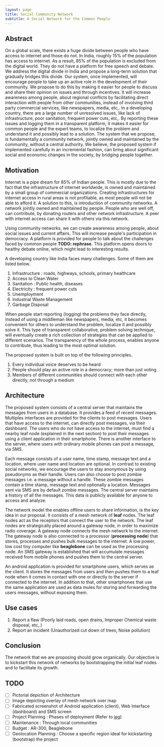 ```yaml
---
layout: page
title: Social Community Network
subtitle: A Social Network for the Common People
---
```

## Abstract

On a global scale, there exists a huge divide between people who have access to internet and those do not. In India, roughly 15% of the population has access to internet. As a result, 85% of the population is excluded from the digital world. They do not have a platform for free speech and debate.  We address the digital divide in India and propose a long-term solution that gradually bridges this divide. Our system, once implemented, will encourage people to take up an active role in the development of their community. We propose to do this by making it easier for people to discuss and share their opinion on issues and through incentives.  It will increase awareness among people, about regional conflicts by facilitating direct interaction with people from other communities, instead of involving third party commercial services, like newspapers, media, etc,. In a developing country, there are a large number of unresolved issues, like lack of infrastructure, poor sanitation, frequent power cuts, etc,. By reporting these issues and logging them in a transparent platform, it makes it easier for common people and the expert teams, to localize the problem and understand it and possibly lead to a solution. The system that we propose, is fundamentally a community network, jointly owned and maintained by the community, without a central authority. We believe, the proposed system if implemented carefully in an incremental fashion, can bring about significant social and economic changes in the society, by bridging people together.

## Motivation

Internet is a pipe dream for 85% of Indian people. This is mostly due to the fact that the infrastructure of internet worldwide, is owned and maintained by a small group of commercial organizations. Creating infrastructures for internet access in rural areas is not profitable, as most people will not be able to afford it. A solution to this, is introduction of community networks. A network jointly owned and maintained by people. People who are well off, can contribute, by donating routers and other network infrastructure. A peer with internet access can share it with others via this network. 

Using community networks, we can create awareness among people, about social issues and current affairs. This will increase people's participation in democracy. A platform is provided for people to talk about the challenges faced by common people **TODO: rephrase**. This platform opens doors to healthy debate online, which might lead to interesting results.

A developing country like India faces many challenges. Some of them are listed below.

1. Infrastructure : roads, highways, schools, primary healthcare
2. Access to Clean Water
3. Sanitation : Public health, diseases
4. Electricity : frequent power cuts
5. Unemployment
6. Industrial Waste Management
7. Garbage Disposal

When people start reporting (logging) the problems they face directly, instead of using a middleman like newspapers, media, etc, it becomes convenient for others to understand the problem, localize it and possibly solve it. This type of transparent collaborative, problem solving technique, will eventually create a rich collection of strategies that can be applied to different scenarios. The transparency of the whole process, enables anyone to contribute, thus leading to the most optimal solution.


The proposed system is built on top of the following principles.

1. Every individual voice deserves to be heard
2. People should play an active role in a democracy; more than just voting
3. Members of different communities should connect with each other directly, not through a medium

## Architecture

The proposed system consists of a central server that maintains the messages from users in a database. It provides a feed of recent messages. Multiples interfaces are provided for the clients to post messages. Users that have access to the internet, can directly post messages, via their dashboard. The users who do not have access to the internet, must find a nearby leaf node (explained in the next section) to post their messages using a client application in their smartphone. There is another interface to the server, where users with ordinary mobile phones can post a message, via SMS.

Each message consists of a user name, time stamp, message text and a location, where user name and location are optional. In contrast to existing social networks, we encourage the users to stay anonymous by using pseudonyms as their handle. Users can also choose to post zombie messages i.e. a message without a handle. These zombie messages contain a time stamp, message text and optionally a location. Messages sent via SMS are by default zombie messages. The central server maintains a history of all the messages. This data is publicly available for anyone to access and analyze. 

The network model the enables offline users to share information, is the key idea in our proposal. It consists of a mesh network of **leaf** nodes. The leaf nodes act as the receptors that connect the user to the network. The leaf nodes are strategically placed around a gateway node, in order to maximize radio coverage. A gateway node connects the mesh network to the internet. The gateway node is also connected to a processor (**processing node**) that stores, processes and pushes bulk messages to the internet. A low power, low cost tiny computer like **beaglebone** can be used as the processing node. An SMS gateway is established that will accumulate messages received from mobile phones and pushes them to the central server.

An android application is provided for smartphone users, which serves as the client. It stores the messages from users and then pushes them to a leaf node when it comes in contact with one or directly to the server if connected to the internet. In addition to that, other smartphones that use the same application are used as data mules for storing and forwarding the users messages, without exposing them.


## Use cases

1. Report a flaw (Poorly laid roads, open drains, Improper Chemical waste disposal, etc,.)
2. Report an incident (Unauthorized cut down of trees, Noise pollution)

## Conclusion

The network that we are proposing should grow organically. Our objective is to kickstart this network of networks by bootstrapping the initial leaf nodes and to facilitate its growth.


## TODO

* [ ] Pictorial depiction of Architecture
* [ ] Image depicting overlay of mesh network over map
* [ ] Fabricated screenshot of Android application (client), Web Interface (dashboard) and SMS screen
* [ ] Project Planning : Phases of deployment (Refer to [ieg](https://meta.wikimedia.org/wiki/Grants:IEG/Wiki_Mesh_Network_Community))
* [ ] Maintenance : Through local communities
* [ ] Budget : AR-300, Beaglebone
* [ ] Geolocation Planning : Choose a specific region ideal for kickstarting (bootstrap) the project
